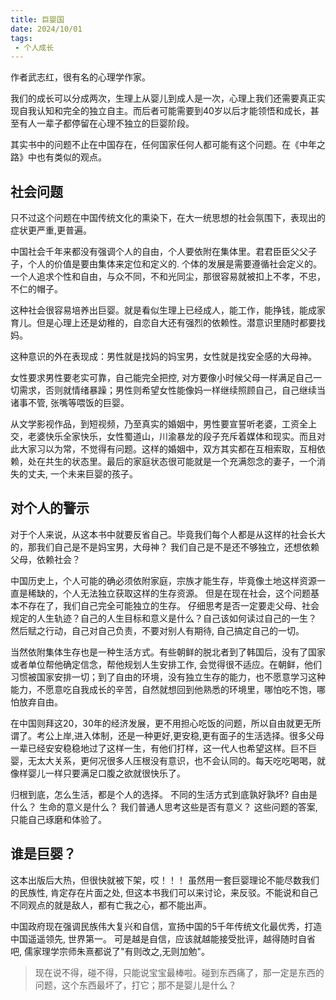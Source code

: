 ```yaml
---
title: 巨婴国
date: 2024/10/01
tags:
 - 个人成长
---
```

作者武志红，很有名的心理学作家。

我们的成长可以分成两次，生理上从婴儿到成人是一次，心理上我们还需要真正实现自我认知和完全的独立自主。而后者可能需要到40岁以后才能领悟和成长，甚至有人一辈子都停留在心理不独立的巨婴阶段。

其实书中的问题不止在中国存在，任何国家任何人都可能有这个问题。在《中年之路》中也有类似的观点。

## 社会问题
只不过这个问题在中国传统文化的熏染下，在大一统思想的社会氛围下，表现出的症状更严重,更普遍。

<!-- more -->

中国社会千年来都没有强调个人的自由，个人要依附在集体里。君君臣臣父父子子，个人的价值是要由集体来定位和定义的. 个体的发展是需要遵循社会定义的。一个人追求个性和自由，与众不同，不和光同尘，那很容易就被扣上不孝，不忠，不仁的帽子。

这种社会很容易培养出巨婴。就是看似生理上已经成人，能工作，能挣钱，能成家育儿。但是心理上还是幼稚的，自恋自大还有强烈的依赖性。潜意识里随时都要找妈。

这种意识的外在表现成：男性就是找妈的妈宝男，女性就是找安全感的大母神。

女性要求男性要老实可靠，自己能完全把控, 对方要像小时候父母一样满足自己一切需求，否则就情绪暴躁；男性则希望女性能像妈一样继续照顾自己，自己继续当诸事不管, 张嘴等喂饭的巨婴。

从文学影视作品，到短视频，乃至真实的婚姻中，男性要宣誓听老婆，工资全上交，老婆快乐全家快乐，女性蜀道山，川渝暴龙的段子充斥着媒体和现实。而且对此大家习以为常，不觉得有问题。这样的婚姻中，双方其实都在互相索取，互相依赖，处在共生的状态里。最后的家庭状态很可能就是一个充满怨念的妻子，一个消失的丈夫, 一个未来巨婴的孩子。


## 对个人的警示
对于个人来说，从这本书中就要反省自己。毕竟我们每个人都是从这样的社会长大的，那我们自己是不是妈宝男，大母神？
我们自己是不是还不够独立，还想依赖父母，依赖社会？

中国历史上，个人可能的确必须依附家庭，宗族才能生存，毕竟像土地这样资源一直是稀缺的，个人无法独立获取这样的生存资源。
但是在现在社会，这个问题基本不存在了，我们自己完全可能独立的生存。
仔细思考是否一定要走父母、社会规定的人生轨迹？自己的人生目标和意义是什么？自己该如何读过自己的一生？
然后赋之行动，自己对自己负责，不要对别人有期待, 自己搞定自己的一切。

当然依附集体生存也是一种生活方式。有些朝鲜的脱北者到了韩国后，没有了国家或者单位帮他确定信念，帮他规划人生安排工作, 会觉得很不适应。在朝鲜，他们习惯被国家安排一切；到了自由的环境，没有独立生存的能力，也不愿意学习这种能力，不愿意吃自我成长的辛苦，自然就想回到他熟悉的环境里，哪怕吃不饱，哪怕放弃自由。

在中国则拜这20，30年的经济发展，更不用担心吃饭的问题，所以自由就更无所谓了。考公上岸,进入体制，还是一种更好,更安稳,更有面子的生活选择。很多父母一辈已经安安稳稳地过了这样一生，有他们打样，这一代人也希望这样。巨不巨婴，无太大关系，更何况很多人压根没有意识，也不会认同的。每天吃吃喝喝，就像样婴儿一样只要满足口腹之欲就很快乐了。

归根到底，怎么生活，都是个人的选择。
不同的生活方式到底孰好孰坏? 自由是什么？ 生命的意义是什么？ 我们普通人思考这些是否有意义？
这些问题的答案, 只能自己琢磨和体验了。

## 谁是巨婴？
这本出版后大热，但很快就被下架，哎！！！ 
虽然用一套巨婴理论不能尽数我们的民族性, 肯定存在片面之处, 但这本书我们可以来讨论，来反驳。不能说和自己不同观点的就是敌人，都有亡我之心，都不能出声。

中国政府现在强调民族伟大复兴和自信，宣扬中国的5千年传统文化最优秀，打造中国遥遥领先, 世界第一。
可是越是自信，应该就越能接受批评，越得随时自省吧, 儒家理学宗师朱熹都说了"有则改之,无则加勉"。

> 现在说不得，碰不得，只能说宝宝最棒啦。碰到东西痛了，那一定是东西的问题，这个东西最坏了，打它；那不是婴儿是什么？